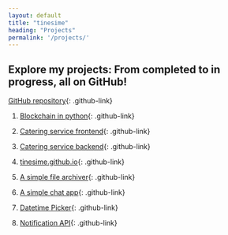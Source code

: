 ```yaml
---
layout: default
title: "tinesime"
heading: "Projects"
permalink: '/projects/'
---
```


## Explore my projects: From completed to in progress, all on GitHub!

[GitHub repository](https://github.com/tinesime){: .github-link}

1. [Blockchain in python](https://github.com/tinesime/blockchain){: .github-link}

2. [Catering service frontend](https://github.com/tinesime/catering-frontend){: .github-link}

3. [Catering service backend](https://github.com/tinesime/catering-backend){: .github-link}

4. [tinesime.github.io](https://github.com/tinesime/tinesime.github.io){: .github-link}

5. [A simple file archiver](https://github.com/tinesime/archiver){: .github-link}

6. [A simple chat app](https://github.com/tinesime/chat){: .github-link}

7. [Datetime Picker](https://github.com/tinesime/datetime-picker.git){: .github-link}

8. [Notification API](https://github.com/tinesime/notification-api.git){: .github-link}